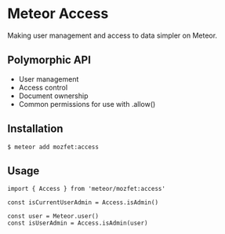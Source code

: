 # Meteor Access

Making user management and access to data simpler on Meteor.

## Polymorphic API
- User management
- Access control
- Document ownership
- Common permissions for use with <collection>.allow()

## Installation
```
$ meteor add mozfet:access
```

## Usage
```
import { Access } from 'meteor/mozfet:access'

const isCurrentUserAdmin = Access.isAdmin()

const user = Meteor.user()
const isUserAdmin = Access.isAdmin(user)
```
